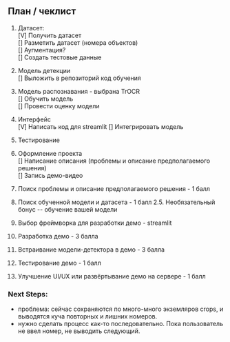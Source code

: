 ## План / чеклист
1. Датасет:  
[V] Получить датасет  
[] Разметить датасет (номера объектов)  
[] Аугментация?  
[] Создать тестовые данные  
2. Модель детекции  
[] Выложить в репозиторий код обучения
2. Модель распознавания - выбрана TrOCR  
[] Обучить модель  
[] Провести оценку модели  
3. Интерфейс  
[V] Написать код для streamlit 
[] Интегрировать модель  
4. Тестирование  
5. Оформление проекта  
[] Написание описания (проблемы и описание предполагаемого решения)  
[] Запись демо-видео  


1. Поиск проблемы и описание предполагаемого решения - 1 балл
2. Поиск обученной модели и датасета - 1 балл
2.5. Необязательный бонус -- обучение вашей модели
3. Выбор фреймворка для разработки демо - streamlit
4. Разработка демо - 3 балла
5. Встраивание модели-детектора в демо - 3 балла
6. Тестирование демо - 1 балл
7. Улучшение UI/UX или развёртывание демо на сервере - 1 балл

### Next Steps:
- проблема: сейчас сохраняются по много-много экземляров crops, и выводятся куча повторных и лишних номеров. 
- нужно сделать процесс как-то последовательно. Пока пользователь не ввел номер, не выводить следующий.